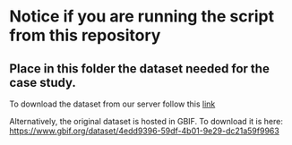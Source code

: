 # Notice if you are running the script from this repository

## Place in this folder the dataset needed for the case study. 

To download the dataset from our server follow this [link](https://liveconcordia-my.sharepoint.com/:x:/g/personal/gabriel_munoz_concordia_ca/EVgZRlt__T1MvhaAWhypFtoBT2BxEG5F_rSYeqCARSARCA?e=iClekP)

Alternatively, the original dataset is hosted in GBIF. To download it is here: https://www.gbif.org/dataset/4edd9396-59df-4b01-9e29-dc21a59f9963

